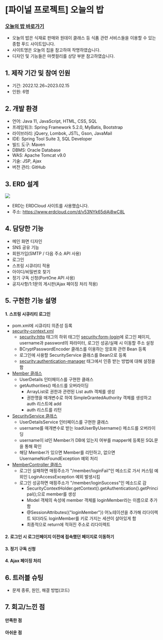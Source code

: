 # [파이널 프로젝트] 오늘의 밥

### [오늘의 밥 바로가기](https://gd1class.iptime.org:8844/GDJ56_BOB_final/)
- 오늘의 밥은 식재료 판매와 원데이 클래스 등 식품 관련 서비스들을 이용할 수 있는 종합 푸드 사이트입니다.
- 사이트명은 오늘의 집을 참고하여 작명하였습니다.
- 디자인 및 기능들은 마켓컬리를 상당 부분 참고하였습니다.

## 1. 제작 기간 및 참여 인원
- 기간: 2022.12.26~2023.02.15
- 인원: 6명

## 2. 개발 환경
- 언어: Java 11, JavaScript, HTML, CSS, SQL
- 프레임워크: Spring Framework 5.2.0, MyBatis, Bootstrap
- 라이브러리: jQuery, Lombok, JSTL, Gson, JavaMail
- IDE: Spring Tool Suite 3, SQL Developer
- 빌드 도구: Maven
- DBMS: Oracle Database
- WAS: Apache Tomcat v9.0
- 기술: JSP, Ajax
- 버전 관리: GitHub

## 3. ERD 설계
<img src="https://user-images.githubusercontent.com/118409554/220550124-79701d7b-fb57-40e0-9935-7c58aa2eac21.png"/>

- ERD는 ERDCloud 사이트를 사용했습니다.
- 주소: https://www.erdcloud.com/d/v53NYk65djAi8wC8L

## 4. 담당한 기능
- 메인 화면 디자인
- SNS 공유 기능
- 회원가입(SMTP / 다음 주소 API 사용)
- 로그인
- 스프링 시큐리티 적용
- 아이디/비밀번호 찾기
- 정기 구독 신청(PortOne API 사용)
- 공지사항/1:1문의 게시판(Ajax 페이징 처리 적용)

## 5. 구현한 기능 설명
#### 1. 스프링 시큐리티 로그인
- pom.xml에 시큐리티 의존성 등록
- [security-context.xml](https://github.com/hanairu96/GDJ56_BOB_final_personal/blob/main/GDJ56_BOB_final/src/main/webapp/WEB-INF/spring/security-context.xml)
  - <security:http> 태그의 하위 태그인 <security:form-login>에 로그인 페이지, username과 password의 파라미터, 로그인 성공/실패 시 이동할 주소 설정
  - BCryptPasswordEncoder 클래스를 이용하는 암호화 관련 Bean 등록
  - 로그인에 사용할 SecurityService 클래스를 Bean으로 등록
  - <security:authentication-manager> 태그에서 인증 받는 방법에 대해 설정을 함
- [Member 클래스](https://github.com/hanairu96/GDJ56_BOB_final_personal/blob/main/GDJ56_BOB_final/src/main/java/com/today/bab/member/model/vo/Member.java)
  - UserDetails 인터페이스를 구현한 클래스
  - getAuthorities() 메소드를 오버라이딩
    - ArrayList로 권한과 관련된 List<GrantedAuthority> auth 객체를 생성
    - 권한명을 매개변수로 하여 SimpleGrantedAuthority 객체를 생성하고 auth 리스트에 add
    - auth 리스트를 리턴
- [SecurityService 클래스](https://github.com/hanairu96/GDJ56_BOB_final_personal/blob/main/GDJ56_BOB_final/src/main/java/com/today/bab/security/SecurityService.java)
  - UserDetailsService 인터페이스를 구현한 클래스
  - username를 매개변수로 받는 loadUserByUsername() 메소드를 오버라이딩
  - username이 id인 Member가 DB에 있는지 여부를 mapper에 등록된 SQL문을 통해 확인
  - 해당 Member가 있으면 Member를 리턴하고, 없으면 UsernameNotFoundException 예외 처리
- [MemberController 클래스](https://github.com/hanairu96/GDJ56_BOB_final_personal/blob/main/GDJ56_BOB_final/src/main/java/com/today/bab/member/controller/MemberController.java)
  - 로그인 실패하면 매핑주소가 "/member/loginFail"인 메소드로 가서 커스텀 예외인 LoginAccessException 예외 발생시킴
  - 로그인 성공하면 매핑주소가 "/member/loginSuccess"인 메소드로 감
    - SecurityContextHolder.getContext().getAuthentication().getPrincipal();으로 member를 생성
    - Model 객체의 속성에 member 객체를 loginMember라는 이름으로 추가함
    - @SessionAttributes({"loginMember"}) 어노테이션을 추가해 리다이렉트 되더라도 loginMember를 키로 가지는 세션이 살아있게 함
    - 최종적으로 return에 적혀진 주소로 리다이렉트
#### 2. 로그인 시 로그인페이지 이전에 접속했던 페이지로 이동하기
#### 3. 정기 구독 신청
#### 4. Ajax 페이징 처리

## 6. 트러블 슈팅
- 문제 종류, 원인, 해결 방법(코드)

## 7. 회고/느낀 점
#### 만족한 점
#### 아쉬운 점
